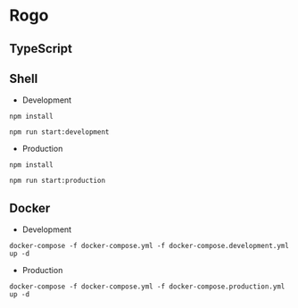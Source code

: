 # Rogo

## TypeScript

## Shell

* Development

```shell
npm install

npm run start:development
```
* Production

```shell
npm install

npm run start:production
```

## Docker 

* Development

```shell
docker-compose -f docker-compose.yml -f docker-compose.development.yml up -d
```

* Production

```shell
docker-compose -f docker-compose.yml -f docker-compose.production.yml up -d
```

